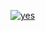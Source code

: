 [![yes](https://github-readme-stats.vercel.app/api?username=Core-commits)](https://github.com/anuraghazra/github-readme-stats)
